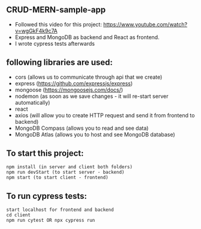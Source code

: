 ## CRUD-MERN-sample-app

- Followed this video for this project: https://www.youtube.com/watch?v=wgGkF4k9c7A
- Express and MongoDB as backend and React as frontend.
- I wrote cypress tests afterwards

## following libraries are used:

- cors (allows us to communicate through api that we create)
- express (https://github.com/expressjs/express)
- mongoose (https://mongoosejs.com/docs/)
- nodemon (as soon as we save changes - it will re-start server automatically)
- react
- axios (will allow you to create HTTP request and send it from frontend to backend)
- MongoDB Compass (allows you to read and see data)
- MongoDB Atlas (allows you to host and see MongoDB database)

## To start this project:

```
npm install (in server and client both folders)
npm run devStart (to start server - backend)
npm start (to start client - frontend)
```

## To run cypress tests:

```
start localhost for frontend and backend
cd client
npm run cytest OR npx cypress run
```
